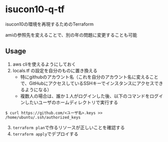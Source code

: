 # isucon10-q-tf
isucon10の環境を再現するためのTerraform

amiの参照先を変えることで、別の年の問題に変更することも可能

## Usage
1. aws cliを使えるようにしておく
2. locals.tf の設定を自分のものに置き換える
    - 特にgithubのアカウント名（これを自分のアカウント名に変えることで、GitHubにアクセスしているSSHキーでインスタンスにアクセスできるようになる）
    - 複数人の場合は、誰か１人がログインした後、以下のコマンドをログインしたいユーザのホームディレクトリで実行する
```
$ curl https://github.com/<ユーザ名>.keys >> /home/ubuntu/.ssh/authorized_keys
```
3. `terraform plan`で作るリソースが正しいことを確認する
4. `terraform apply`でデプロイする